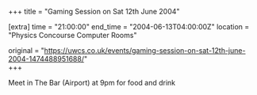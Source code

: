 +++
title = "Gaming Session on Sat 12th June 2004"

[extra]
time = "21:00:00"
end_time = "2004-06-13T04:00:00Z"
location = "Physics Concourse Computer Rooms"

original = "https://uwcs.co.uk/events/gaming-session-on-sat-12th-june-2004-1474488951688/"    
+++

Meet in The Bar (Airport) at 9pm for food and drink

